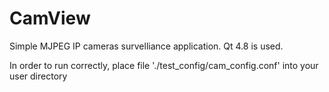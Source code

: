 # CamView
Simple MJPEG IP cameras survelliance application. Qt 4.8 is used.

In order to run correctly, place file './test_config/cam_config.conf' into your user directory
